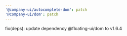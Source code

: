 ```yaml
---
'@company-ui/autocomplete-dom': patch
'@company-ui/dom': patch
---
```


fix(deps): update dependency @floating-ui/dom to v1.6.4
